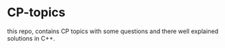 # CP-topics
this repo, contains CP topics with some questions and there well explained solutions in C++.
